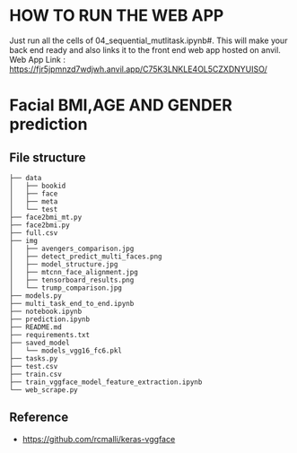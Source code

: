 # HOW TO RUN THE WEB APP
Just run all the cells of 04_sequential_mutlitask.ipynb#. This will make your back end ready and also links it to the front end web app hosted on anvil.
Web App Link : https://fjr5jpmnzd7wdjwh.anvil.app/C75K3LNKLE4OL5CZXDNYUISO/

# Facial BMI,AGE AND GENDER prediction

## File structure

```
├── data
│   ├── bookid
│   ├── face
│   ├── meta
│   └── test
├── face2bmi_mt.py
├── face2bmi.py
├── full.csv
├── img
│   ├── avengers_comparison.jpg
│   ├── detect_predict_multi_faces.png
│   ├── model_structure.jpg
│   ├── mtcnn_face_alignment.jpg
│   ├── tensorboard_results.png
│   └── trump_comparison.jpg
├── models.py
├── multi_task_end_to_end.ipynb
├── notebook.ipynb
├── prediction.ipynb
├── README.md
├── requirements.txt
├── saved_model
│   └── models_vgg16_fc6.pkl
├── tasks.py
├── test.csv
├── train.csv
├── train_vggface_model_feature_extraction.ipynb
└── web_scrape.py
```

## Reference

* https://github.com/rcmalli/keras-vggface
